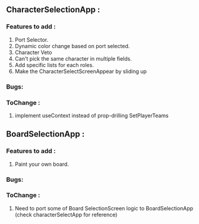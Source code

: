 ## CharacterSelectionApp : 

### Features to add :
1. Port Selector.
2. Dynamic color change based on port selected.
3. Character Veto
4. Can't pick the same character in multiple fields.
5. Add specific lists for each roles.
6. Make the CharacterSelectScreenAppear by sliding up

### Bugs:


### ToChange :
1. implement useContext instead of prop-drilling SetPlayerTeams

## BoardSelectionApp : 

### Features to add :
1. Paint your own board.

### Bugs:


### ToChange :
1. Need to port some of Board SelectionScreen logic to BoardSelectionApp (check characterSelectApp for reference)